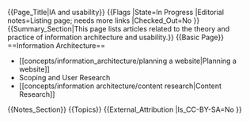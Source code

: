 {{Page_Title|IA and usability}}
{{Flags
|State=In Progress
|Editorial notes=Listing page; needs more links
|Checked_Out=No
}}
{{Summary_Section|This page lists articles related to the theory and practice of information architecture and usability.}}
{{Basic Page}}
==Information Architecture==

* [[concepts/information_architecture/planning a website|Planning a website]]
* Scoping and User Research
* [[concepts/information architecture/content research|Content Research]]

{{Notes_Section}}
{{Topics}}
{{External_Attribution
|Is_CC-BY-SA=No
}}